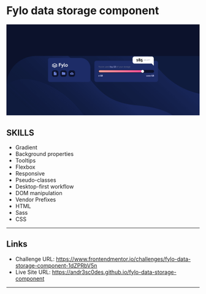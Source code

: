 # Fylo data storage component

![Fylo data storage component](./results/portfolio_21.jpg)

## SKILLS

- Gradient
- Background properties
- Tooltips
- Flexbox
- Responsive
- Pseudo-classes
- Desktop-first workflow
- DOM manipulation
- Vendor Prefixes
- HTML
- Sass
- CSS

---
## Links

- Challenge URL: https://www.frontendmentor.io/challenges/fylo-data-storage-component-1dZPRbV5n
- Live Site URL: https://andr3sc0des.github.io/fylo-data-storage-component

---